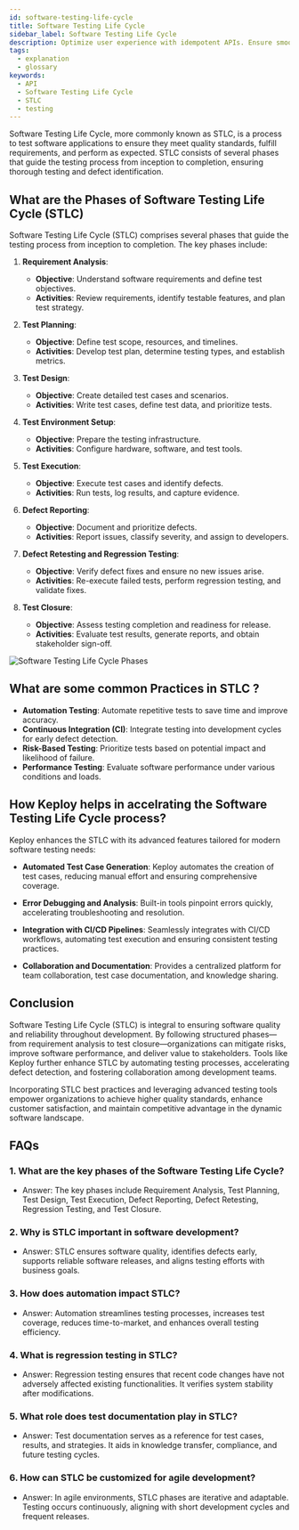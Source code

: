 ```yaml
---
id: software-testing-life-cycle
title: Software Testing Life Cycle
sidebar_label: Software Testing Life Cycle
description: Optimize user experience with idempotent APIs. Ensure smooth interactions & error handling for satisfied users.
tags:
  - explanation
  - glossary
keywords:
  - API
  - Software Testing Life Cycle
  - STLC
  - testing
---
```


Software Testing Life Cycle, more commonly known as STLC, is a process to test software applications to ensure they meet quality standards, fulfill requirements, and perform as expected. STLC consists of several phases that guide the testing process from inception to completion, ensuring thorough testing and defect identification.

## What are the Phases of Software Testing Life Cycle (STLC)

Software Testing Life Cycle (STLC) comprises several phases that guide the testing process from inception to completion. The key phases include:

1. **Requirement Analysis**:

   - **Objective**: Understand software requirements and define test objectives.
   - **Activities**: Review requirements, identify testable features, and plan test strategy.

2. **Test Planning**:

   - **Objective**: Define test scope, resources, and timelines.
   - **Activities**: Develop test plan, determine testing types, and establish metrics.

3. **Test Design**:

   - **Objective**: Create detailed test cases and scenarios.
   - **Activities**: Write test cases, define test data, and prioritize tests.

4. **Test Environment Setup**:

   - **Objective**: Prepare the testing infrastructure.
   - **Activities**: Configure hardware, software, and test tools.

5. **Test Execution**:

   - **Objective**: Execute test cases and identify defects.
   - **Activities**: Run tests, log results, and capture evidence.

6. **Defect Reporting**:

   - **Objective**: Document and prioritize defects.
   - **Activities**: Report issues, classify severity, and assign to developers.

7. **Defect Retesting and Regression Testing**:

   - **Objective**: Verify defect fixes and ensure no new issues arise.
   - **Activities**: Re-execute failed tests, perform regression testing, and validate fixes.

8. **Test Closure**:
   - **Objective**: Assess testing completion and readiness for release.
   - **Activities**: Evaluate test results, generate reports, and obtain stakeholder sign-off.

![Software Testing Life Cycle Phases](https://cdn.hashnode.com/res/hashnode/image/upload/v1689231300018/f466f393-e402-4b1f-adef-259c93508aa8.png)

## What are some common Practices in STLC ?

- **Automation Testing**: Automate repetitive tests to save time and improve accuracy.
- **Continuous Integration (CI)**: Integrate testing into development cycles for early defect detection.
- **Risk-Based Testing**: Prioritize tests based on potential impact and likelihood of failure.
- **Performance Testing**: Evaluate software performance under various conditions and loads.

## How Keploy helps in accelrating the Software Testing Life Cycle process?

Keploy enhances the STLC with its advanced features tailored for modern software testing needs:

- **Automated Test Case Generation**: Keploy automates the creation of test cases, reducing manual effort and ensuring comprehensive coverage.
- **Error Debugging and Analysis**: Built-in tools pinpoint errors quickly, accelerating troubleshooting and resolution.
- **Integration with CI/CD Pipelines**: Seamlessly integrates with CI/CD workflows, automating test execution and ensuring consistent testing practices.

- **Collaboration and Documentation**: Provides a centralized platform for team collaboration, test case documentation, and knowledge sharing.

## Conclusion

Software Testing Life Cycle (STLC) is integral to ensuring software quality and reliability throughout development. By following structured phases—from requirement analysis to test closure—organizations can mitigate risks, improve software performance, and deliver value to stakeholders. Tools like Keploy further enhance STLC by automating testing processes, accelerating defect detection, and fostering collaboration among development teams.

Incorporating STLC best practices and leveraging advanced testing tools empower organizations to achieve higher quality standards, enhance customer satisfaction, and maintain competitive advantage in the dynamic software landscape.

## FAQs

### 1. **What are the key phases of the Software Testing Life Cycle?**

- Answer: The key phases include Requirement Analysis, Test Planning, Test Design, Test Execution, Defect Reporting, Defect Retesting, Regression Testing, and Test Closure.

### 2. **Why is STLC important in software development?**

- Answer: STLC ensures software quality, identifies defects early, supports reliable software releases, and aligns testing efforts with business goals.

### 3. **How does automation impact STLC?**

- Answer: Automation streamlines testing processes, increases test coverage, reduces time-to-market, and enhances overall testing efficiency.

### 4. **What is regression testing in STLC?**

- Answer: Regression testing ensures that recent code changes have not adversely affected existing functionalities. It verifies system stability after modifications.

### 5. **What role does test documentation play in STLC?**

- Answer: Test documentation serves as a reference for test cases, results, and strategies. It aids in knowledge transfer, compliance, and future testing cycles.

### 6. **How can STLC be customized for agile development?**

- Answer: In agile environments, STLC phases are iterative and adaptable. Testing occurs continuously, aligning with short development cycles and frequent releases.

